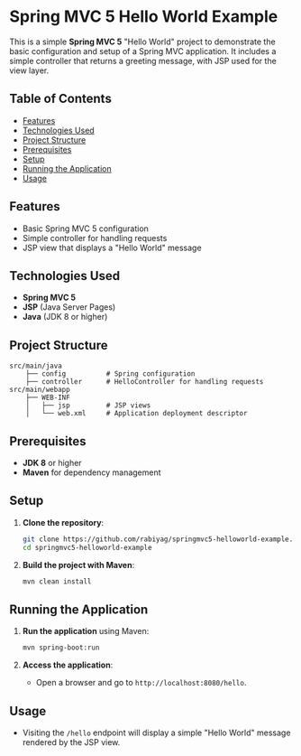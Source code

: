 
# Spring MVC 5 Hello World Example

This is a simple **Spring MVC 5** "Hello World" project to demonstrate the basic configuration and setup of a Spring MVC application. It includes a simple controller that returns a greeting message, with JSP used for the view layer.

## Table of Contents
- [Features](#features)
- [Technologies Used](#technologies-used)
- [Project Structure](#project-structure)
- [Prerequisites](#prerequisites)
- [Setup](#setup)
- [Running the Application](#running-the-application)
- [Usage](#usage)

## Features
- Basic Spring MVC 5 configuration
- Simple controller for handling requests
- JSP view that displays a "Hello World" message

## Technologies Used
- **Spring MVC 5**
- **JSP** (Java Server Pages)
- **Java** (JDK 8 or higher)

## Project Structure
```
src/main/java
    ├── config          # Spring configuration
    ├── controller      # HelloController for handling requests
src/main/webapp
    ├── WEB-INF
    │   ├── jsp         # JSP views
    │   └── web.xml     # Application deployment descriptor
```

## Prerequisites
- **JDK 8** or higher
- **Maven** for dependency management

## Setup
1. **Clone the repository**:
   ```bash
   git clone https://github.com/rabiyag/springmvc5-helloworld-example.git
   cd springmvc5-helloworld-example
   ```

2. **Build the project with Maven**:
   ```bash
   mvn clean install
   ```

## Running the Application
1. **Run the application** using Maven:
   ```bash
   mvn spring-boot:run
   ```

2. **Access the application**:
   - Open a browser and go to `http://localhost:8080/hello`.

## Usage
- Visiting the `/hello` endpoint will display a simple "Hello World" message rendered by the JSP view.

